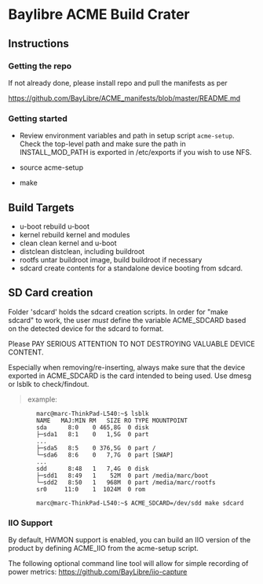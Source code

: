 # Baylibre ACME Build Crater #

## Instructions ##

### Getting the repo ###

If not already done, please install repo and pull the manifests as per

<https://github.com/BayLibre/ACME_manifests/blob/master/README.md>

### Getting started ###

* Review environment variables and path in setup script `acme-setup`.
  Check the top-level path and make sure the path in INSTALL_MOD_PATH
  is exported in /etc/exports if you wish to use NFS.

* source acme-setup

* make

## Build Targets ##

* u-boot	rebuild u-boot
* kernel	rebuild kernel and modules
* clean		clean kernel and u-boot
* distclean	distclean, including buildroot
* rootfs	untar buildroot image, build buildroot if necessary
* sdcard	create contents for a standalone device booting from sdcard.

## SD Card creation ##

Folder 'sdcard' holds the sdcard creation scripts.
In order for "make sdcard" to work, the user _must_
define the variable ACME_SDCARD based on the detected
device for the sdcard to format.

Please PAY SERIOUS ATTENTION TO NOT DESTROYING VALUABLE DEVICE CONTENT.

Especially when removing/re-inserting, always make sure
that the device exported in ACME_SDCARD is the card intended
to being used. Use dmesg or lsblk to check/findout.

> example:


```
		marc@marc-ThinkPad-L540:~$ lsblk
		NAME   MAJ:MIN RM   SIZE RO TYPE MOUNTPOINT
		sda      8:0    0 465,8G  0 disk 
		├─sda1   8:1    0   1,5G  0 part 
		...
		├─sda5   8:5    0 376,5G  0 part /
		└─sda6   8:6    0   7,7G  0 part [SWAP]
		...
		sdd      8:48   1   7,4G  0 disk 
		├─sdd1   8:49   1    52M  0 part /media/marc/boot
		└─sdd2   8:50   1   968M  0 part /media/marc/rootfs
		sr0     11:0    1  1024M  0 rom 

		marc@marc-ThinkPad-L540:~$ ACME_SDCARD=/dev/sdd make sdcard
```

### IIO Support ###

By default, HWMON support is enabled, you can build an IIO version of the product by defining
ACME_IIO from the acme-setup script.

The following optional command line tool will allow for simple recording of power metrics: <https://github.com/BayLibre/iio-capture>


